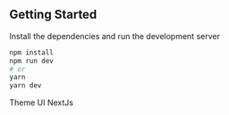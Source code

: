 ## Getting Started

Install the dependencies and run the development server

```bash
npm install
npm run dev
# or
yarn
yarn dev
```

Theme UI
NextJs
